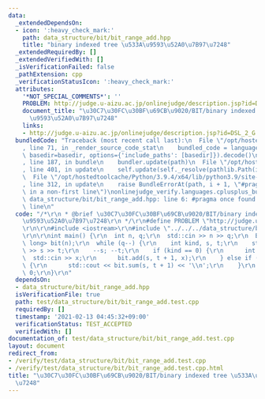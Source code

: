 ```yaml
---
data:
  _extendedDependsOn:
  - icon: ':heavy_check_mark:'
    path: data_structure/bit/bit_range_add.hpp
    title: "binary indexed tree \u533A\u9593\u52A0\u7B97\u7248"
  _extendedRequiredBy: []
  _extendedVerifiedWith: []
  _isVerificationFailed: false
  _pathExtension: cpp
  _verificationStatusIcon: ':heavy_check_mark:'
  attributes:
    '*NOT_SPECIAL_COMMENTS*': ''
    PROBLEM: http://judge.u-aizu.ac.jp/onlinejudge/description.jsp?id=DSL_2_G
    document_title: "\u30C7\u30FC\u30BF\u69CB\u9020/BIT/binary indexed tree \u533A\
      \u9593\u52A0\u7B97\u7248"
    links:
    - http://judge.u-aizu.ac.jp/onlinejudge/description.jsp?id=DSL_2_G
  bundledCode: "Traceback (most recent call last):\n  File \"/opt/hostedtoolcache/Python/3.9.4/x64/lib/python3.9/site-packages/onlinejudge_verify/documentation/build.py\"\
    , line 71, in _render_source_code_stat\n    bundled_code = language.bundle(stat.path,\
    \ basedir=basedir, options={'include_paths': [basedir]}).decode()\n  File \"/opt/hostedtoolcache/Python/3.9.4/x64/lib/python3.9/site-packages/onlinejudge_verify/languages/cplusplus.py\"\
    , line 187, in bundle\n    bundler.update(path)\n  File \"/opt/hostedtoolcache/Python/3.9.4/x64/lib/python3.9/site-packages/onlinejudge_verify/languages/cplusplus_bundle.py\"\
    , line 401, in update\n    self.update(self._resolve(pathlib.Path(included), included_from=path))\n\
    \  File \"/opt/hostedtoolcache/Python/3.9.4/x64/lib/python3.9/site-packages/onlinejudge_verify/languages/cplusplus_bundle.py\"\
    , line 312, in update\n    raise BundleErrorAt(path, i + 1, \"#pragma once found\
    \ in a non-first line\")\nonlinejudge_verify.languages.cplusplus_bundle.BundleErrorAt:\
    \ data_structure/bit/bit_range_add.hpp: line 6: #pragma once found in a non-first\
    \ line\n"
  code: "/*\r\n * @brief \u30C7\u30FC\u30BF\u69CB\u9020/BIT/binary indexed tree \u533A\
    \u9593\u52A0\u7B97\u7248\r\n */\r\n#define PROBLEM \"http://judge.u-aizu.ac.jp/onlinejudge/description.jsp?id=DSL_2_G\"\
    \r\n\r\n#include <iostream>\r\n#include \"../../../data_structure/bit/bit_range_add.hpp\"\
    \r\n\r\nint main() {\r\n  int n, q;\r\n  std::cin >> n >> q;\r\n  BITRangeAdd<long\
    \ long> bit(n);\r\n  while (q--) {\r\n    int kind, s, t;\r\n    std::cin >> kind\
    \ >> s >> t;\r\n    --s; --t;\r\n    if (kind == 0) {\r\n      int x;\r\n    \
    \  std::cin >> x;\r\n      bit.add(s, t + 1, x);\r\n    } else if (kind == 1)\
    \ {\r\n      std::cout << bit.sum(s, t + 1) << '\\n';\r\n    }\r\n  }\r\n  return\
    \ 0;\r\n}\r\n"
  dependsOn:
  - data_structure/bit/bit_range_add.hpp
  isVerificationFile: true
  path: test/data_structure/bit/bit_range_add.test.cpp
  requiredBy: []
  timestamp: '2021-02-13 04:45:32+09:00'
  verificationStatus: TEST_ACCEPTED
  verifiedWith: []
documentation_of: test/data_structure/bit/bit_range_add.test.cpp
layout: document
redirect_from:
- /verify/test/data_structure/bit/bit_range_add.test.cpp
- /verify/test/data_structure/bit/bit_range_add.test.cpp.html
title: "\u30C7\u30FC\u30BF\u69CB\u9020/BIT/binary indexed tree \u533A\u9593\u52A0\u7B97\
  \u7248"
---
```

